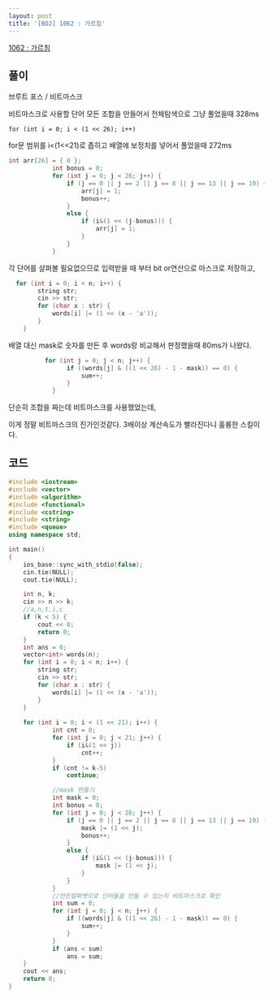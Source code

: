 ```yaml
---
layout: post
title: '[BOJ] 1062 : 가르침'
---
```


[1062 : 가르침](https://www.acmicpc.net/problem/1062)

## 풀이

브루트 포스 / 비트마스크

비트마스크로 사용할 단어 모든 조합을 만들어서 전체탐색으로 그냥 풀었을때 328ms

```코드
for (int i = 0; i < (1 << 26); i++)
```

for문 범위를 i<(1<<21)로 좁히고 배열에 보정치를 넣어서 풀었을때 272ms

```cpp
int arr[26] = { 0 };
            int bonus = 0;
            for (int j = 0; j < 26; j++) {
                if (j == 0 || j == 2 || j == 8 || j == 13 || j == 19) {
                    arr[j] = 1;
                    bonus++;
                }
                else {
                    if (i&(1 << (j-bonus))) {
                        arr[j] = 1;
                    }
                }
            }
```

각 단어를 살펴볼 필요없으므로 입력받을 때 부터 bit or연산으로 마스크로 저장하고,

```cpp
  for (int i = 0; i < n; i++) {
        string str;
        cin >> str;
        for (char x : str) {
            words[i] |= (1 << (x - 'a'));
        }
    }
```
배열 대신 mask로 숫자를 만든 후 words랑 비교해서 판정했을때 80ms가 나왔다.

```cpp
          for (int j = 0; j < n; j++) {
                if ((words[j] & ((1 << 26) - 1 - mask)) == 0) {
                    sum++;
                }
            }
```

단순히 조합을 짜는데 비트마스크를 사용했었는데,

이게 정말 비트마스크의 진가인것같다. 3배이상 계산속도가 빨라진다니 훌륭한 스킬이다.

## 코드

```cpp
#include <iostream>
#include <vector>
#include <algorithm>
#include <functional>
#include <cstring>
#include <string>
#include <queue>
using namespace std;

int main()
{
    ios_base::sync_with_stdio(false);
    cin.tie(NULL);
    cout.tie(NULL);

    int n, k;
    cin >> n >> k;
    //a,n,t,i,c
    if (k < 5) {
        cout << 0;
        return 0;
    }
    int ans = 0;
    vector<int> words(n);
    for (int i = 0; i < n; i++) {
        string str;
        cin >> str;
        for (char x : str) {
            words[i] |= (1 << (x - 'a'));
        }
    }
    
    for (int i = 0; i < (1 << 21); i++) {
            int cnt = 0;
            for (int j = 0; j < 21; j++) {
                if (i&(1 << j))
                    cnt++;
            }
            if (cnt != k-5)
                continue;

            //mask 만들기
            int mask = 0;
            int bonus = 0;
            for (int j = 0; j < 26; j++) {
                if (j == 0 || j == 2 || j == 8 || j == 13 || j == 19) {
                    mask |= (1 << j);
                    bonus++;
                }
                else {
                    if (i&(1 << (j-bonus))) {
                        mask |= (1 << j);
                    }
                }
            }
            //만든알파벳으로 단어들을 만들 수 있는지 비트마스크로 확인
            int sum = 0;
            for (int j = 0; j < n; j++) {
                if ((words[j] & ((1 << 26) - 1 - mask)) == 0) {
                    sum++;
                }
            }
            if (ans < sum)
                ans = sum;
    }
    cout << ans;
    return 0;
}
```
